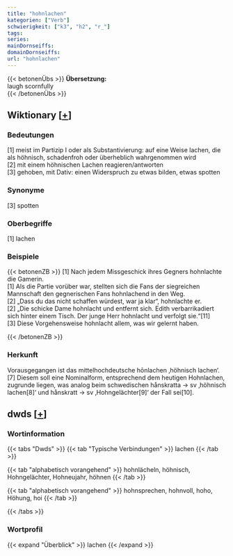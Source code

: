 ```yaml
---
title: "hohnlachen"
kategorien: ["Verb"]
schwierigkeit: ["k3", "h2", "r_"]
tags:
series:
mainDornseiffs:
domainDornseiffs:
url: "hohnlachen"
---
```


{{< betonenÜbs >}}
**Übersetzung:**  
laugh scornfully  
{{< /betonenÜbs >}}

## Wiktionary [[+](https://de.wiktionary.org/wiki/hohnlachen)]

### Bedeutungen
[1] meist im Partizip I oder als Substantivierung: auf eine Weise lachen, die als höhnisch, schadenfroh oder überheblich wahrgenommen wird  
[2] mit einem höhnischen Lachen reagieren/antworten  
[3] gehoben, mit Dativ: einen Widerspruch zu etwas bilden, etwas spotten  

### Synonyme
[3] spotten  

### Oberbegriffe
[1] lachen  

### Beispiele
{{< betonenZB >}}
[1] Nach jedem Missgeschick ihres Gegners hohnlachte die Gamerin.  
[1] Als die Partie vorüber war, stellten sich die Fans der siegreichen Mannschaft den gegnerischen Fans hohnlachend in den Weg.  
[2] „Dass du das nicht schaffen würdest, war ja klar“, hohnlachte er.  
[2] „Die schicke Dame hohnlacht und entfernt sich. Edith verbarrikadiert sich hinter einem Tisch. Der junge Herr hohnlacht und verfolgt sie.“[11]  
[3] Diese Vorgehensweise hohnlacht allem, was wir gelernt haben.  

{{< /betonenZB >}}
### Herkunft
Vorausgegangen ist das mittelhochdeutsche hōnlachen ‚höhnisch lachen‘.[7] Diesem soll eine Nominalform, entsprechend dem heutigen Hohnlachen, zugrunde liegen, was analog beim schwedischen hånskratta → sv ‚höhnisch lachen[8]‘ und hånskratt → sv ‚Hohngelächter[9]‘ der Fall sei[10].  



## dwds [[+](https://www.dwds.de/wb/hohnlachen)]

### Wortinformation
{{< tabs "Dwds" >}}
{{< tab "Typische Verbindungen" >}}
lachen
{{< /tab >}}

{{< tab "alphabetisch vorangehend" >}}
hohnlächeln, höhnisch, Hohngelächter, Hohneujahr, höhnen
{{< /tab >}}

{{< tab "alphabetisch vorangehend" >}}
hohnsprechen, hohnvoll, hoho, Höhung, hoi
{{< /tab >}}

{{< /tabs >}}

### Wortprofil
{{< expand "Überblick" >}} lachen {{< /expand >}}

